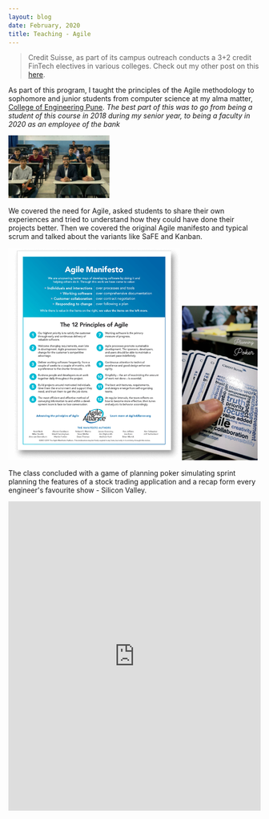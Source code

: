 ```yaml
---
layout: blog
date: February, 2020
title: Teaching - Agile
---
```

>Credit Suisse, as part of its campus outreach conducts a 3+2 credit FinTech electives in various colleges. Check out my other post on this <a href="https://tejaswa.me/blogs/ait_macroeco.html">here</a>.

As part of this program, I taught the principles of the Agile methodology to sophomore and junior students from computer science at my alma matter,  <u>College of Engineering Pune</u>. *The best part of this was to go from being a student of this course in 2018 during my senior year, to being a faculty in 2020 as an employee of the bank*

<img src="ait_macroeco_images/class.jpeg" width="40%">

We covered the need for Agile, asked students to share their own experiences and tried to understand how they could have done their projects better. Then we covered the original Agile manifesto and typical scrum and talked about the variants like SaFE and Kanban.

<img src="ait_macroeco_images/agile-manifesto.png" width="68%">
<img src="ait_macroeco_images/agile-planning-poker.jpg" width="30%">

The class concluded with a game of planning poker simulating sprint planning the features of a stock trading application and a recap form every engineer's favourite show - Silicon Valley.

<iframe width="100%" height="617" src="https://www.youtube.com/embed/Ps4nSgyieIw" title="YouTube video player" frameborder="0" allow="accelerometer; autoplay; clipboard-write; encrypted-media; gyroscope; picture-in-picture" allowfullscreen></iframe>